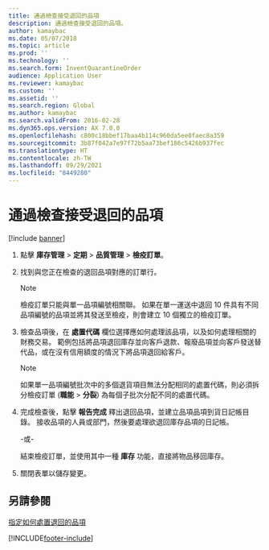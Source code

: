 ```yaml
---
title: 通過檢查接受退回的品項
description: 通過檢查接受退回的品項。
author: kamaybac
ms.date: 05/07/2018
ms.topic: article
ms.prod: ''
ms.technology: ''
ms.search.form: InventQuarantineOrder
audience: Application User
ms.reviewer: kamaybac
ms.custom: ''
ms.assetid: ''
ms.search.region: Global
ms.author: kamaybac
ms.search.validFrom: 2016-02-28
ms.dyn365.ops.version: AX 7.0.0
ms.openlocfilehash: c800c18bbef17baa4b114c960da5ee0faec8a359
ms.sourcegitcommit: 3b87f042a7e97f72b5aa73bef186c5426b937fec
ms.translationtype: HT
ms.contentlocale: zh-TW
ms.lasthandoff: 09/29/2021
ms.locfileid: "8449280"
---
```

# <a name="take-returned-items-through-inspection"></a>通過檢查接受退回的品項 

[!include [banner](../includes/banner.md)]


1.  點擊 **庫存管理** \> **定期** \> **品質管理** \> **檢疫訂單**。

2.  找到與您正在檢查的退回品項對應的訂單行。

    > [!NOTE]
    > <P>檢疫訂單只能與單一品項編號相關聯。 如果在單一運送中退回 10 件具有不同品項編號的品項並將其發送至檢疫，則會建立 10 個獨立的檢疫訂單。</P>

3.  檢查品項後，在 **處置代碼** 欄位選擇應如何處理該品項，以及如何處理相關的財務交易。 範例包括將品項退回庫存並向客戶退款、報廢品項並向客戶發送替代品，或在沒有信用額度的情況下將品項退回給客戶。
    
    > [!NOTE]
    > <P>如果單一品項編號批次中的多個退貨項目無法分配相同的處置代碼，則必須拆分檢疫訂單 (<STRONG>職能</STRONG> &gt; <STRONG>分裂</STRONG>) 為每個子批次分配不同的處置代碼。</P>


4.  完成檢查後，點擊 **報告完成** 釋出退回品項，並建立品項品項到貨日記帳目錄。 接收品項的人員或部門，然後要處理欲退回庫存品項的日記帳。
    
    -或-
    
    結束檢疫訂單，並使用其中一種 **庫存** 功能，直接將物品移回庫存。

5.  關閉表單以儲存變更。

## <a name="see-also"></a>另請參閱

[指定如何處置退回的品項](specify-how-to-dispose-of-returned-items.md)

  




[!INCLUDE[footer-include](../../includes/footer-banner.md)]